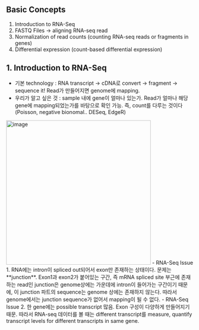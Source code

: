 ## Basic Concepts
1. Introduction to RNA-Seq
2. FASTQ Files -> aligning RNA-seq read
3. Normalization of read counts (counting RNA-seq reads or fragments in genes)
4. Differential expression (count-based differential expression)

## 1. Introduction to RNA-Seq
- 기본 technology : RNA transcript -> cDNA로 convert -> fragment -> sequence it! Read가 만들어지면 genome에 mapping.
- 우리가 알고 싶은 것 : sample 내에 gene이 얼마나 있는가. Read가 얼마나 해당 gene에 mapping되었는가를 바탕으로 확인 가능. 즉, count를 다루는 것이다 (Poisson, negative bionomal.. DESeq, EdgeR)
<img width="389" alt="image" src="https://user-images.githubusercontent.com/47490862/182033868-58f6b74c-2450-4945-9a8d-1dbb7410ee69.png">
- RNA-Seq Issue 1. RNA에는 intron이 spliced out되어서 exon만 존재하는 상태이다. 문제는 **junction**. Exon1과 exon2가 붙어있는 구간, 즉 mRNA spliced site 부근에 존재하는 read인 junction은 genome상에는 가운데에 intron이 들어가는 구간이기 때문에, 이 junction 파트의 sequence는 genome 상에는 존재하지 않는다. 따라서 genome에서는 junction sequence가 없어서 mapping이 될 수 없다.
- RNA-Seq Issue 2. 한 gene에는 possible transcript 많음. Exon 구성이 다양하게 만들어지기 때문. 따라서 RNA-seq 데이터를 볼 때는 different transcript를 measure, quantify transcript levels for different transcripts in same gene.
